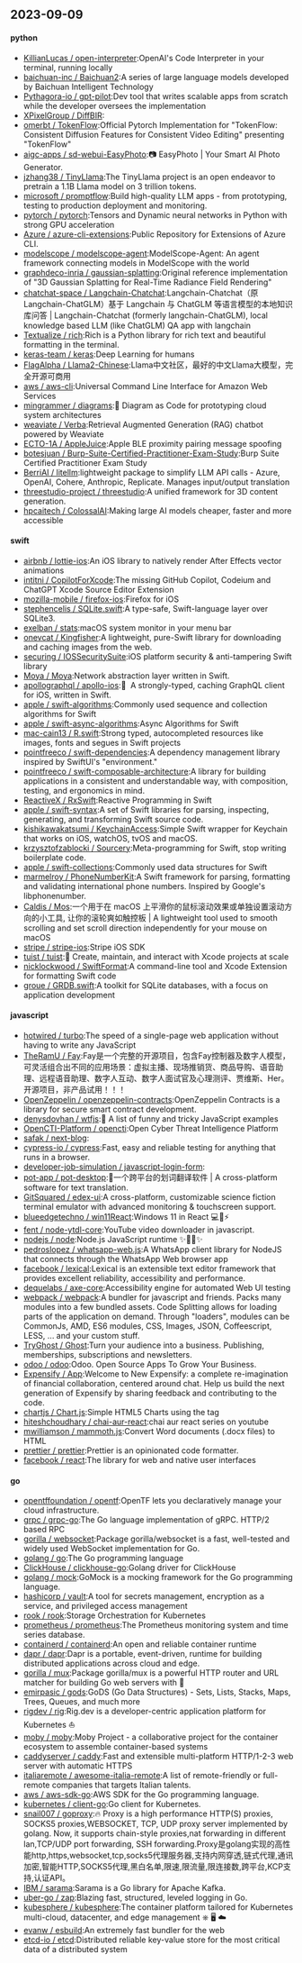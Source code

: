 ## 2023-09-09

#### python
* [KillianLucas / open-interpreter](https://github.com/KillianLucas/open-interpreter):OpenAI's Code Interpreter in your terminal, running locally
* [baichuan-inc / Baichuan2](https://github.com/baichuan-inc/Baichuan2):A series of large language models developed by Baichuan Intelligent Technology
* [Pythagora-io / gpt-pilot](https://github.com/Pythagora-io/gpt-pilot):Dev tool that writes scalable apps from scratch while the developer oversees the implementation
* [XPixelGroup / DiffBIR](https://github.com/XPixelGroup/DiffBIR):
* [omerbt / TokenFlow](https://github.com/omerbt/TokenFlow):Official Pytorch Implementation for "TokenFlow: Consistent Diffusion Features for Consistent Video Editing" presenting "TokenFlow"
* [aigc-apps / sd-webui-EasyPhoto](https://github.com/aigc-apps/sd-webui-EasyPhoto):📷 EasyPhoto | Your Smart AI Photo Generator.
* [jzhang38 / TinyLlama](https://github.com/jzhang38/TinyLlama):The TinyLlama project is an open endeavor to pretrain a 1.1B Llama model on 3 trillion tokens.
* [microsoft / promptflow](https://github.com/microsoft/promptflow):Build high-quality LLM apps - from prototyping, testing to production deployment and monitoring.
* [pytorch / pytorch](https://github.com/pytorch/pytorch):Tensors and Dynamic neural networks in Python with strong GPU acceleration
* [Azure / azure-cli-extensions](https://github.com/Azure/azure-cli-extensions):Public Repository for Extensions of Azure CLI.
* [modelscope / modelscope-agent](https://github.com/modelscope/modelscope-agent):ModelScope-Agent: An agent framework connecting models in ModelScope with the world
* [graphdeco-inria / gaussian-splatting](https://github.com/graphdeco-inria/gaussian-splatting):Original reference implementation of "3D Gaussian Splatting for Real-Time Radiance Field Rendering"
* [chatchat-space / Langchain-Chatchat](https://github.com/chatchat-space/Langchain-Chatchat):Langchain-Chatchat（原Langchain-ChatGLM）基于 Langchain 与 ChatGLM 等语言模型的本地知识库问答 | Langchain-Chatchat (formerly langchain-ChatGLM), local knowledge based LLM (like ChatGLM) QA app with langchain
* [Textualize / rich](https://github.com/Textualize/rich):Rich is a Python library for rich text and beautiful formatting in the terminal.
* [keras-team / keras](https://github.com/keras-team/keras):Deep Learning for humans
* [FlagAlpha / Llama2-Chinese](https://github.com/FlagAlpha/Llama2-Chinese):Llama中文社区，最好的中文Llama大模型，完全开源可商用
* [aws / aws-cli](https://github.com/aws/aws-cli):Universal Command Line Interface for Amazon Web Services
* [mingrammer / diagrams](https://github.com/mingrammer/diagrams):🎨 Diagram as Code for prototyping cloud system architectures
* [weaviate / Verba](https://github.com/weaviate/Verba):Retrieval Augmented Generation (RAG) chatbot powered by Weaviate
* [ECTO-1A / AppleJuice](https://github.com/ECTO-1A/AppleJuice):Apple BLE proximity pairing message spoofing
* [botesjuan / Burp-Suite-Certified-Practitioner-Exam-Study](https://github.com/botesjuan/Burp-Suite-Certified-Practitioner-Exam-Study):Burp Suite Certified Practitioner Exam Study
* [BerriAI / litellm](https://github.com/BerriAI/litellm):lightweight package to simplify LLM API calls - Azure, OpenAI, Cohere, Anthropic, Replicate. Manages input/output translation
* [threestudio-project / threestudio](https://github.com/threestudio-project/threestudio):A unified framework for 3D content generation.
* [hpcaitech / ColossalAI](https://github.com/hpcaitech/ColossalAI):Making large AI models cheaper, faster and more accessible

#### swift
* [airbnb / lottie-ios](https://github.com/airbnb/lottie-ios):An iOS library to natively render After Effects vector animations
* [intitni / CopilotForXcode](https://github.com/intitni/CopilotForXcode):The missing GitHub Copilot, Codeium and ChatGPT Xcode Source Editor Extension
* [mozilla-mobile / firefox-ios](https://github.com/mozilla-mobile/firefox-ios):Firefox for iOS
* [stephencelis / SQLite.swift](https://github.com/stephencelis/SQLite.swift):A type-safe, Swift-language layer over SQLite3.
* [exelban / stats](https://github.com/exelban/stats):macOS system monitor in your menu bar
* [onevcat / Kingfisher](https://github.com/onevcat/Kingfisher):A lightweight, pure-Swift library for downloading and caching images from the web.
* [securing / IOSSecuritySuite](https://github.com/securing/IOSSecuritySuite):iOS platform security & anti-tampering Swift library
* [Moya / Moya](https://github.com/Moya/Moya):Network abstraction layer written in Swift.
* [apollographql / apollo-ios](https://github.com/apollographql/apollo-ios):📱  A strongly-typed, caching GraphQL client for iOS, written in Swift.
* [apple / swift-algorithms](https://github.com/apple/swift-algorithms):Commonly used sequence and collection algorithms for Swift
* [apple / swift-async-algorithms](https://github.com/apple/swift-async-algorithms):Async Algorithms for Swift
* [mac-cain13 / R.swift](https://github.com/mac-cain13/R.swift):Strong typed, autocompleted resources like images, fonts and segues in Swift projects
* [pointfreeco / swift-dependencies](https://github.com/pointfreeco/swift-dependencies):A dependency management library inspired by SwiftUI's "environment."
* [pointfreeco / swift-composable-architecture](https://github.com/pointfreeco/swift-composable-architecture):A library for building applications in a consistent and understandable way, with composition, testing, and ergonomics in mind.
* [ReactiveX / RxSwift](https://github.com/ReactiveX/RxSwift):Reactive Programming in Swift
* [apple / swift-syntax](https://github.com/apple/swift-syntax):A set of Swift libraries for parsing, inspecting, generating, and transforming Swift source code.
* [kishikawakatsumi / KeychainAccess](https://github.com/kishikawakatsumi/KeychainAccess):Simple Swift wrapper for Keychain that works on iOS, watchOS, tvOS and macOS.
* [krzysztofzablocki / Sourcery](https://github.com/krzysztofzablocki/Sourcery):Meta-programming for Swift, stop writing boilerplate code.
* [apple / swift-collections](https://github.com/apple/swift-collections):Commonly used data structures for Swift
* [marmelroy / PhoneNumberKit](https://github.com/marmelroy/PhoneNumberKit):A Swift framework for parsing, formatting and validating international phone numbers. Inspired by Google's libphonenumber.
* [Caldis / Mos](https://github.com/Caldis/Mos):一个用于在 macOS 上平滑你的鼠标滚动效果或单独设置滚动方向的小工具, 让你的滚轮爽如触控板 | A lightweight tool used to smooth scrolling and set scroll direction independently for your mouse on macOS
* [stripe / stripe-ios](https://github.com/stripe/stripe-ios):Stripe iOS SDK
* [tuist / tuist](https://github.com/tuist/tuist):🚀 Create, maintain, and interact with Xcode projects at scale
* [nicklockwood / SwiftFormat](https://github.com/nicklockwood/SwiftFormat):A command-line tool and Xcode Extension for formatting Swift code
* [groue / GRDB.swift](https://github.com/groue/GRDB.swift):A toolkit for SQLite databases, with a focus on application development

#### javascript
* [hotwired / turbo](https://github.com/hotwired/turbo):The speed of a single-page web application without having to write any JavaScript
* [TheRamU / Fay](https://github.com/TheRamU/Fay):Fay是一个完整的开源项目，包含Fay控制器及数字人模型，可灵活组合出不同的应用场景：虚拟主播、现场推销货、商品导购、语音助理、远程语音助理、数字人互动、数字人面试官及心理测评、贾维斯、Her。 开源项目，非产品试用！！！
* [OpenZeppelin / openzeppelin-contracts](https://github.com/OpenZeppelin/openzeppelin-contracts):OpenZeppelin Contracts is a library for secure smart contract development.
* [denysdovhan / wtfjs](https://github.com/denysdovhan/wtfjs):🤪 A list of funny and tricky JavaScript examples
* [OpenCTI-Platform / opencti](https://github.com/OpenCTI-Platform/opencti):Open Cyber Threat Intelligence Platform
* [safak / next-blog](https://github.com/safak/next-blog):
* [cypress-io / cypress](https://github.com/cypress-io/cypress):Fast, easy and reliable testing for anything that runs in a browser.
* [developer-job-simulation / javascript-login-form](https://github.com/developer-job-simulation/javascript-login-form):
* [pot-app / pot-desktop](https://github.com/pot-app/pot-desktop):🌈一个跨平台的划词翻译软件 | A cross-platform software for text translation.
* [GitSquared / edex-ui](https://github.com/GitSquared/edex-ui):A cross-platform, customizable science fiction terminal emulator with advanced monitoring & touchscreen support.
* [blueedgetechno / win11React](https://github.com/blueedgetechno/win11React):Windows 11 in React 💻🌈⚡
* [fent / node-ytdl-core](https://github.com/fent/node-ytdl-core):YouTube video downloader in javascript.
* [nodejs / node](https://github.com/nodejs/node):Node.js JavaScript runtime ✨🐢🚀✨
* [pedroslopez / whatsapp-web.js](https://github.com/pedroslopez/whatsapp-web.js):A WhatsApp client library for NodeJS that connects through the WhatsApp Web browser app
* [facebook / lexical](https://github.com/facebook/lexical):Lexical is an extensible text editor framework that provides excellent reliability, accessibility and performance.
* [dequelabs / axe-core](https://github.com/dequelabs/axe-core):Accessibility engine for automated Web UI testing
* [webpack / webpack](https://github.com/webpack/webpack):A bundler for javascript and friends. Packs many modules into a few bundled assets. Code Splitting allows for loading parts of the application on demand. Through "loaders", modules can be CommonJs, AMD, ES6 modules, CSS, Images, JSON, Coffeescript, LESS, ... and your custom stuff.
* [TryGhost / Ghost](https://github.com/TryGhost/Ghost):Turn your audience into a business. Publishing, memberships, subscriptions and newsletters.
* [odoo / odoo](https://github.com/odoo/odoo):Odoo. Open Source Apps To Grow Your Business.
* [Expensify / App](https://github.com/Expensify/App):Welcome to New Expensify: a complete re-imagination of financial collaboration, centered around chat. Help us build the next generation of Expensify by sharing feedback and contributing to the code.
* [chartjs / Chart.js](https://github.com/chartjs/Chart.js):Simple HTML5 Charts using the <canvas> tag
* [hiteshchoudhary / chai-aur-react](https://github.com/hiteshchoudhary/chai-aur-react):chai aur react series on youtube
* [mwilliamson / mammoth.js](https://github.com/mwilliamson/mammoth.js):Convert Word documents (.docx files) to HTML
* [prettier / prettier](https://github.com/prettier/prettier):Prettier is an opinionated code formatter.
* [facebook / react](https://github.com/facebook/react):The library for web and native user interfaces

#### go
* [opentffoundation / opentf](https://github.com/opentffoundation/opentf):OpenTF lets you declaratively manage your cloud infrastructure.
* [grpc / grpc-go](https://github.com/grpc/grpc-go):The Go language implementation of gRPC. HTTP/2 based RPC
* [gorilla / websocket](https://github.com/gorilla/websocket):Package gorilla/websocket is a fast, well-tested and widely used WebSocket implementation for Go.
* [golang / go](https://github.com/golang/go):The Go programming language
* [ClickHouse / clickhouse-go](https://github.com/ClickHouse/clickhouse-go):Golang driver for ClickHouse
* [golang / mock](https://github.com/golang/mock):GoMock is a mocking framework for the Go programming language.
* [hashicorp / vault](https://github.com/hashicorp/vault):A tool for secrets management, encryption as a service, and privileged access management
* [rook / rook](https://github.com/rook/rook):Storage Orchestration for Kubernetes
* [prometheus / prometheus](https://github.com/prometheus/prometheus):The Prometheus monitoring system and time series database.
* [containerd / containerd](https://github.com/containerd/containerd):An open and reliable container runtime
* [dapr / dapr](https://github.com/dapr/dapr):Dapr is a portable, event-driven, runtime for building distributed applications across cloud and edge.
* [gorilla / mux](https://github.com/gorilla/mux):Package gorilla/mux is a powerful HTTP router and URL matcher for building Go web servers with 🦍
* [emirpasic / gods](https://github.com/emirpasic/gods):GoDS (Go Data Structures) - Sets, Lists, Stacks, Maps, Trees, Queues, and much more
* [rigdev / rig](https://github.com/rigdev/rig):Rig.dev is a developer-centric application platform for Kubernetes ⛵
* [moby / moby](https://github.com/moby/moby):Moby Project - a collaborative project for the container ecosystem to assemble container-based systems
* [caddyserver / caddy](https://github.com/caddyserver/caddy):Fast and extensible multi-platform HTTP/1-2-3 web server with automatic HTTPS
* [italiaremote / awesome-italia-remote](https://github.com/italiaremote/awesome-italia-remote):A list of remote-friendly or full-remote companies that targets Italian talents.
* [aws / aws-sdk-go](https://github.com/aws/aws-sdk-go):AWS SDK for the Go programming language.
* [kubernetes / client-go](https://github.com/kubernetes/client-go):Go client for Kubernetes.
* [snail007 / goproxy](https://github.com/snail007/goproxy):🔥 Proxy is a high performance HTTP(S) proxies, SOCKS5 proxies,WEBSOCKET, TCP, UDP proxy server implemented by golang. Now, it supports chain-style proxies,nat forwarding in different lan,TCP/UDP port forwarding, SSH forwarding.Proxy是golang实现的高性能http,https,websocket,tcp,socks5代理服务器,支持内网穿透,链式代理,通讯加密,智能HTTP,SOCKS5代理,黑白名单,限速,限流量,限连接数,跨平台,KCP支持,认证API。
* [IBM / sarama](https://github.com/IBM/sarama):Sarama is a Go library for Apache Kafka.
* [uber-go / zap](https://github.com/uber-go/zap):Blazing fast, structured, leveled logging in Go.
* [kubesphere / kubesphere](https://github.com/kubesphere/kubesphere):The container platform tailored for Kubernetes multi-cloud, datacenter, and edge management ⎈ 🖥 ☁️
* [evanw / esbuild](https://github.com/evanw/esbuild):An extremely fast bundler for the web
* [etcd-io / etcd](https://github.com/etcd-io/etcd):Distributed reliable key-value store for the most critical data of a distributed system
